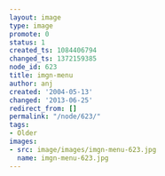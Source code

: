 ```yaml
---
layout: image
type: image
promote: 0
status: 1
created_ts: 1084406794
changed_ts: 1372159385
node_id: 623
title: imgn-menu
author: anj
created: '2004-05-13'
changed: '2013-06-25'
redirect_from: []
permalink: "/node/623/"
tags:
- Older
images:
- src: image/images/imgn-menu-623.jpg
  name: imgn-menu-623.jpg
---
```


